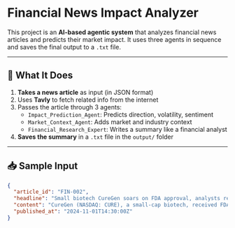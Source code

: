 # Financial News Impact Analyzer

This project is an **AI-based agentic system** that analyzes financial news articles and predicts their market impact. It uses three agents in sequence and saves the final output to a `.txt` file.

---

## 🔧 What It Does

1. **Takes a news article** as input (in JSON format)
2. Uses **Tavly** to fetch related info from the internet
3. Passes the article through 3 agents:
   - `Impact_Prediction_Agent`: Predicts direction, volatility, sentiment
   - `Market_Context_Agent`: Adds market and industry context
   - `Financial_Research_Expert`: Writes a summary like a financial analyst
4. **Saves the summary** in a `.txt` file in the `output/` folder

---

## 📥 Sample Input

```json
{
  "article_id": "FIN-002",
  "headline": "Small biotech CureGen soars on FDA approval, analysts remain skeptical",
  "content": "CureGen (NASDAQ: CURE), a small-cap biotech, received FDA approval for its novel compound...",
  "published_at": "2024-11-01T14:30:00Z"
}
